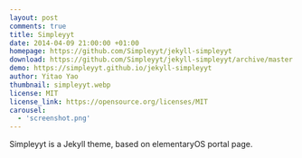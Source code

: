 ```yaml
---
layout: post
comments: true
title: Simpleyyt
date: 2014-04-09 21:00:00 +01:00
homepage: https://github.com/Simpleyyt/jekyll-simpleyyt
download: https://github.com/Simpleyyt/jekyll-simpleyyt/archive/master.zip
demo: https://simpleyyt.github.io/jekyll-simpleyyt
author: Yitao Yao
thumbnail: simpleyyt.webp
license: MIT
license_link: https://opensource.org/licenses/MIT
carousel:
  - 'screenshot.png'
---
```


Simpleyyt is a Jekyll theme, based on elementaryOS portal page.
